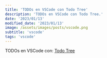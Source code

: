 ```yaml
---
title: 'TODOs en VSCode con Todo Tree'
description: 'TODOs en VSCode con Todo Tree.'
date: '2023/01/13'
modified_date: '2023/01/13'
image: /assets/images/posts/vscode.png
subtitle: 'vscode'
tags: 'vscode'
---
```


TODOs en VSCode con: [Todo Tree](https://marketplace.visualstudio.com/items?itemName=Gruntfuggly.todo-tree)
